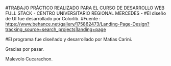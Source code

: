 #TRABAJO PRÁCTICO REALIZADO PARA EL CURSO DE DESARROLLO WEB FULL STACK - CENTRO UNIVERSITARIO REGIONAL MERCEDES -
#El diseño de UI fue desarrollado por Colorlib.
#Fuente : https://www.behance.net/gallery/175862473/Landing-Page-Design?tracking_source=search_projects|landing+page

#El programa fue diseñado y desarrollado por Matias Carini.

Gracias por pasar.

Malevolo Cucarachon.
